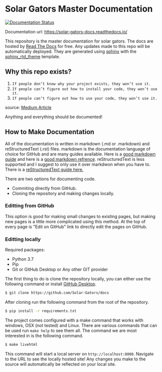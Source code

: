 # Solar Gators Master Documentation

[![Documentation Status](https://readthedocs.org/projects/solar-gators-docs/badge/?version=latest)](https://docs.ufsolargators.org/en/latest/?badge=latest)

Documentation url: https://solar-gators-docs.readthedocs.io/

This repository is the master documentation for solar gators. The docs are hosted by [Read The Docs](https://readthedocs.org/) for free. Any updates made to this repo will be automatically deployed. They are generated using [sphinx](https://www.sphinx-doc.org/en/master/) with the [sphinx_rtd_theme](https://github.com/readthedocs/sphinx_rtd_theme) template.

## Why this repo exists?

1. `If people don’t know why your project exists, they won’t use it.`
2. `If people can’t figure out how to install your code, they won’t use it.`
3. `If people can’t figure out how to use your code, they won’t use it.`

source: [Medium Article](https://link.medium.com/UeKmgYx9E7)

Anything and everything should be documented!

## How to Make Documentation

All of the documentation is written in markdown (.md or .markdown) and reStructuredText (.rst) files. markdown is the documentation language of choice for GitHub and are many guides available. Here is a [good markdown guide](https://www.markdownguide.org/getting-started/) and here is a [good markdown refrence](https://www.markdownguide.org/basic-syntax/). reStructuredText is less supported and I suggest to only use it over markdwon when you have to. There is a [reStructuredText guide here.](https://thomas-cokelaer.info/tutorials/sphinx/rest_syntax.html)

There are two options for documenting code.

- Commiting directly from GitHub.
- Cloning the repository and making changes locally.

### Editting from GitHub

This option is good for making small changes to existing pages, but making new pages is a little more complicated using this method. At the top of every page is "Edit on GitHub" link to directly edit the pages on GitHub.

### Editting locally

Required packages:
- Python 3.7
- Pip
- Git or GitHub Desktop or Any other GIT provider 

The first thing to do is clone the repository locally, you can either use the following command or install [GitHub Desktop](https://desktop.github.com/).

```Bash
$ git clone https://github.com/Solar-Gators/docs
```

After cloning run the following command from the root of the repository.

```Bash
$ pip install -r requirements.txt
```

The project comes configured with a make command that works with windows, OSX (not tested) and Linux. There are various commands that can be used run `make help` to see them all. The command we are most interested in is the following command. 

```Bash
$ make livehtml
```

This command will start a local server on `http://localhost:8000`. Navigate to the URL to see the locally hosted site! Any changes you make to the source will automatically be reflected on your local site.
